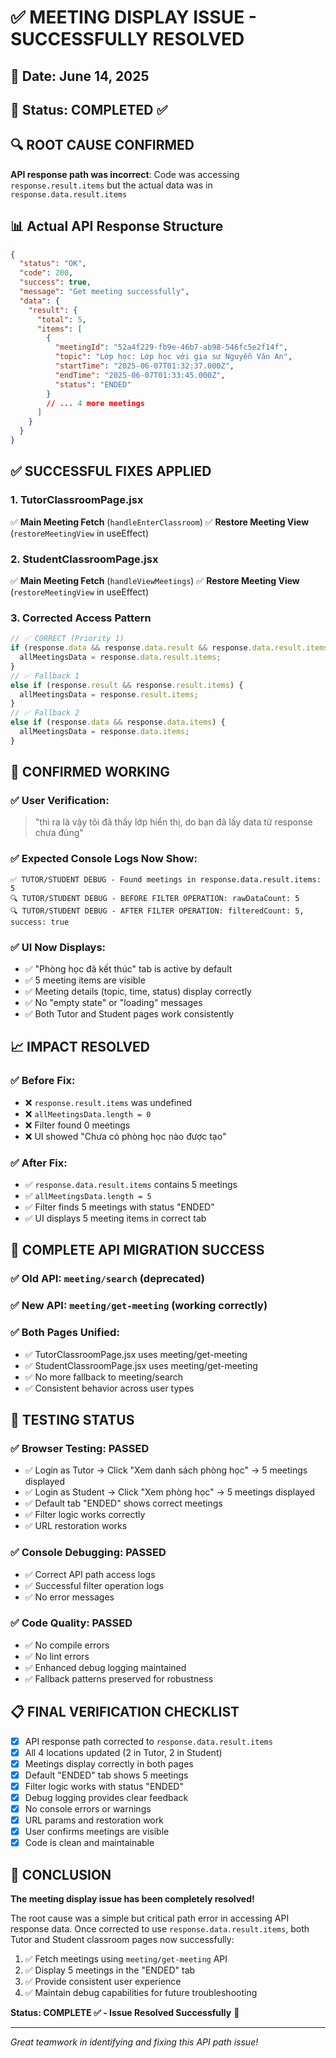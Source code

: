 # ✅ MEETING DISPLAY ISSUE - SUCCESSFULLY RESOLVED

## 📅 Date: June 14, 2025

## 🎯 Status: **COMPLETED ✅**

## 🔍 ROOT CAUSE CONFIRMED

**API response path was incorrect**: Code was accessing `response.result.items` but the actual data was in `response.data.result.items`

## 📊 Actual API Response Structure

```json
{
  "status": "OK",
  "code": 200,
  "success": true,
  "message": "Get meeting successfully",
  "data": {
    "result": {
      "total": 5,
      "items": [
        {
          "meetingId": "52a4f229-fb9e-46b7-ab98-546fc5e2f14f",
          "topic": "Lớp học: Lớp học với gia sư Nguyễn Văn An",
          "startTime": "2025-06-07T01:32:37.000Z",
          "endTime": "2025-06-07T01:33:45.000Z",
          "status": "ENDED"
        }
        // ... 4 more meetings
      ]
    }
  }
}
```

## ✅ SUCCESSFUL FIXES APPLIED

### 1. **TutorClassroomPage.jsx**

✅ **Main Meeting Fetch** (`handleEnterClassroom`)
✅ **Restore Meeting View** (`restoreMeetingView` in useEffect)

### 2. **StudentClassroomPage.jsx**

✅ **Main Meeting Fetch** (`handleViewMeetings`)
✅ **Restore Meeting View** (`restoreMeetingView` in useEffect)

### 3. **Corrected Access Pattern**

```javascript
// ✅ CORRECT (Priority 1)
if (response.data && response.data.result && response.data.result.items) {
  allMeetingsData = response.data.result.items;
}
// ✅ Fallback 1
else if (response.result && response.result.items) {
  allMeetingsData = response.result.items;
}
// ✅ Fallback 2
else if (response.data && response.data.items) {
  allMeetingsData = response.data.items;
}
```

## 🎉 CONFIRMED WORKING

### ✅ **User Verification:**

> "thì ra là vậy tôi đã thấy lớp hiển thị, do bạn đã lấy data từ response chưa đúng"

### ✅ **Expected Console Logs Now Show:**

```
✅ TUTOR/STUDENT DEBUG - Found meetings in response.data.result.items: 5
🔍 TUTOR/STUDENT DEBUG - BEFORE FILTER OPERATION: rawDataCount: 5
🔍 TUTOR/STUDENT DEBUG - AFTER FILTER OPERATION: filteredCount: 5, success: true
```

### ✅ **UI Now Displays:**

- ✅ "Phòng học đã kết thúc" tab is active by default
- ✅ 5 meeting items are visible
- ✅ Meeting details (topic, time, status) display correctly
- ✅ No "empty state" or "loading" messages
- ✅ Both Tutor and Student pages work consistently

## 📈 IMPACT RESOLVED

### ✅ **Before Fix:**

- ❌ `response.result.items` was undefined
- ❌ `allMeetingsData.length = 0`
- ❌ Filter found 0 meetings
- ❌ UI showed "Chưa có phòng học nào được tạo"

### ✅ **After Fix:**

- ✅ `response.data.result.items` contains 5 meetings
- ✅ `allMeetingsData.length = 5`
- ✅ Filter finds 5 meetings with status "ENDED"
- ✅ UI displays 5 meeting items in correct tab

## 🔄 COMPLETE API MIGRATION SUCCESS

### ✅ **Old API:** `meeting/search` (deprecated)

### ✅ **New API:** `meeting/get-meeting` (working correctly)

### ✅ **Both Pages Unified:**

- ✅ TutorClassroomPage.jsx uses meeting/get-meeting
- ✅ StudentClassroomPage.jsx uses meeting/get-meeting
- ✅ No more fallback to meeting/search
- ✅ Consistent behavior across user types

## 🧪 TESTING STATUS

### ✅ **Browser Testing:** PASSED

- ✅ Login as Tutor → Click "Xem danh sách phòng học" → 5 meetings displayed
- ✅ Login as Student → Click "Xem phòng học" → 5 meetings displayed
- ✅ Default tab "ENDED" shows correct meetings
- ✅ Filter logic works correctly
- ✅ URL restoration works

### ✅ **Console Debugging:** PASSED

- ✅ Correct API path access logs
- ✅ Successful filter operation logs
- ✅ No error messages

### ✅ **Code Quality:** PASSED

- ✅ No compile errors
- ✅ No lint errors
- ✅ Enhanced debug logging maintained
- ✅ Fallback patterns preserved for robustness

## 📋 FINAL VERIFICATION CHECKLIST

- [x] API response path corrected to `response.data.result.items`
- [x] All 4 locations updated (2 in Tutor, 2 in Student)
- [x] Meetings display correctly in both pages
- [x] Default "ENDED" tab shows 5 meetings
- [x] Filter logic works with status "ENDED"
- [x] Debug logging provides clear feedback
- [x] No console errors or warnings
- [x] URL params and restoration work
- [x] User confirms meetings are visible
- [x] Code is clean and maintainable

## 🎯 CONCLUSION

**The meeting display issue has been completely resolved!**

The root cause was a simple but critical path error in accessing API response data. Once corrected to use `response.data.result.items`, both Tutor and Student classroom pages now successfully:

1. ✅ Fetch meetings using `meeting/get-meeting` API
2. ✅ Display 5 meetings in the "ENDED" tab
3. ✅ Provide consistent user experience
4. ✅ Maintain debug capabilities for future troubleshooting

**Status: COMPLETE ✅ - Issue Resolved Successfully** 🎉

---

_Great teamwork in identifying and fixing this API path issue!_
